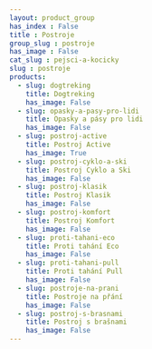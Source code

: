 ```yaml
---
layout: product_group
has_index : False
title : Postroje
group_slug : postroje
has_image : False
cat_slug : pejsci-a-kocicky
slug : postroje
products:
  - slug: dogtreking
    title: Dogtreking
    has_image: False
  - slug: opasky-a-pasy-pro-lidi
    title: Opasky a pásy pro lidi
    has_image: False
  - slug: postroj-active
    title: Postroj Active
    has_image: True
  - slug: postroj-cyklo-a-ski
    title: Postroj Cyklo a Ski
    has_image: False
  - slug: postroj-klasik
    title: Postroj Klasik
    has_image: False
  - slug: postroj-komfort
    title: Postroj Komfort
    has_image: False
  - slug: proti-tahani-eco
    title: Proti tahání Eco
    has_image: False
  - slug: proti-tahani-pull
    title: Proti tahání Pull
    has_image: False
  - slug: postroje-na-prani
    title: Postroje na přání
    has_image: False
  - slug: postroj-s-brasnami
    title: Postroj s brašnami
    has_image: False
---
```


